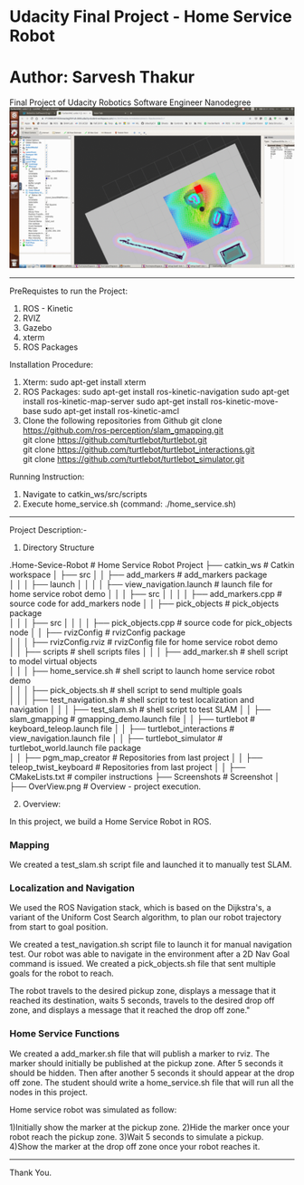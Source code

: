 # Udacity Final Project - Home Service Robot
# Author: Sarvesh Thakur

Final Project of Udacity Robotics Software Engineer Nanodegree
![Overview](GIF_HomeServiceRobot.gif)  

------------------------------------------------------------------
PreRequistes to run the Project:

1) ROS - Kinetic
2) RVIZ
3) Gazebo
4) xterm
5) ROS Packages

Installation Procedure:

1) Xterm: sudo apt-get install xterm
2) ROS Packages:
	sudo apt-get install ros-kinetic-navigation
    sudo apt-get install ros-kinetic-map-server
    sudo apt-get install ros-kinetic-move-base
    sudo apt-get install ros-kinetic-amcl
3) Clone the following repositories from Github
	git clone https://github.com/ros-perception/slam_gmapping.git  
    git clone https://github.com/turtlebot/turtlebot.git  
    git clone https://github.com/turtlebot/turtlebot_interactions.git  
    git clone https://github.com/turtlebot/turtlebot_simulator.git

Running Instruction:
1) Navigate to catkin_ws/src/scripts
2) Execute home_service.sh (command: ./home_service.sh)

----------------------------------------------------------------------

Project Description:-

1) Directory Structure

.Home-Sevice-Robot                                        # Home Service Robot Project
├── catkin_ws                                             # Catkin workspace
│   ├── src
│   │   ├── add_markers                                   # add_markers package        
│   │   │   ├── launch
│   │   │   │   ├── view_navigation.launch   			  # launch file for home service robot demo
│   │   │   ├── src
│   │   │   │   ├── add_markers.cpp                       # source code for add_markers node
│   │   ├── pick_objects                                  # pick_objects package     
│   │   │   ├── src
│   │   │   │   ├── pick_objects.cpp                      # source code for pick_objects node
│   │   ├── rvizConfig                                    # rvizConfig package        
│   │   │   ├── rvizConfig.rviz              			  # rvizConfig file for home service robot demo  
│   │   ├── scripts                                       # shell scripts files
│   │   │   ├── add_marker.sh                             # shell script to model virtual objects  
│   │   │   ├── home_service.sh                           # shell script to launch home service robot demo  
│   │   │   ├── pick_objects.sh                           # shell script to send multiple goals  
│   │   │   ├── test_navigation.sh                        # shell script to test localization and navigation
│   │   │   ├── test_slam.sh                              # shell script to test SLAM
│   │   ├── slam_gmapping                                 # gmapping_demo.launch file
│   │   ├── turtlebot                                     # keyboard_teleop.launch file
│   │   ├── turtlebot_interactions                        # view_navigation.launch file
│   │   ├── turtlebot_simulator                           # turtlebot_world.launch file package   
│   │   ├── pgm_map_creator								  # Repositories from last project
│   │   ├── teleop_twist_keyboard						  # Repositories from last project
│   │   ├── CMakeLists.txt                                # compiler instructions
├── Screenshots                                           # Screenshot
│   ├── OverView.png									  # Overview - project execution.



2) Overview:

In this project, we build a Home Service Robot in ROS.

### Mapping

We created a test_slam.sh script file and launched it to manually test SLAM.

### Localization and Navigation

We used the ROS Navigation stack, which is based on the Dijkstra's, a variant of the Uniform Cost Search algorithm, to plan our robot trajectory from start to goal position.

We created a test_navigation.sh script file to launch it for manual navigation test.
Our robot was able to navigate in the environment after a 2D Nav Goal command is issued.
We created a pick_objects.sh file that sent multiple goals for the robot to reach.

The robot travels to the desired pickup zone, displays a message that it reached its destination, waits 5 seconds, travels to the desired drop off zone, and displays a message that it reached the drop off zone."

### Home Service Functions

We created a add_marker.sh file that will publish a marker to rviz.
The marker should initially be published at the pickup zone. After 5 seconds it should be hidden. Then after another 5 seconds it should appear at the drop off zone. The student should write a home_service.sh file that will run all the nodes in this project.

Home service robot was simulated as follow:

1)Initially show the marker at the pickup zone.
2)Hide the marker once your robot reach the pickup zone.
3)Wait 5 seconds to simulate a pickup.
4)Show the marker at the drop off zone once your robot reaches it.

-----------------------------------------------------------------------------------

Thank You.
